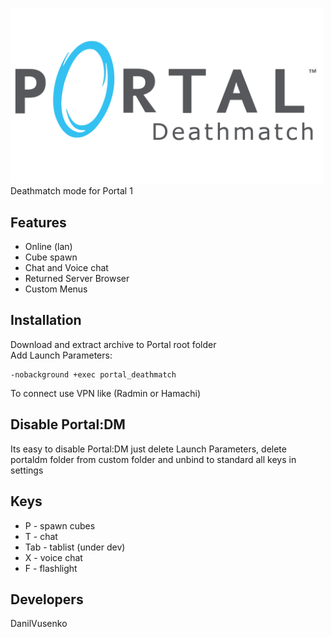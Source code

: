 <img src="logo.png" width="500px" aligin=center><br>
Deathmatch mode for Portal 1

## Features
- Online (lan)
- Cube spawn
- Chat and Voice chat
- Returned Server Browser
- Custom Menus

## Installation
Download and extract archive to Portal root folder<br>
Add Launch Parameters:
```Command
-nobackground +exec portal_deathmatch 
```
To connect use VPN like (Radmin or Hamachi)

## Disable Portal:DM
Its easy to disable Portal:DM just delete Launch Parameters, delete portaldm folder from custom folder and unbind to standard all keys in settings 

## Keys 
- P   - spawn cubes
- T   - chat
- Tab - tablist (under dev)
- X   - voice chat
- F   - flashlight

## Developers
DanilVusenko
